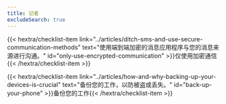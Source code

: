 ```yaml
---
title: 记者
excludeSearch: true
---
```

{{< hextra/checklist-item link="../articles/ditch-sms-and-use-secure-communication-methods" text="使用端到端加密的消息应用程序与您的消息来源进行沟通。" id="only-use-encrypted-communication" >}}仅使用加密通信{{< /hextra/checklist-item >}}

{{< hextra/checklist-item link="../articles/how-and-why-backing-up-your-devices-is-crucial" text="备份您的工作，以防被盗或丢失。" id="back-up-your-phone" >}}备份您的工作{{< /hextra/checklist-item >}}